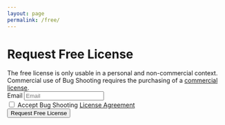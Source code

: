 ```yaml
---
layout: page
permalink: /free/
---
```


<div id="requestform">

  <h1>Request Free License</h1>
  The free license is only usable in a personal and non-commercial context. Commercial use of Bug Shooting requires the purchasing of a <a href="{{ site.baseurl }}/pricing">commercial license</a>.

  <form id="submitform">
    <div class="row mb-3">
      <div class="form-group">
        <label for="activationfile" class="col-sm-2 col-form-label">Email</label>
        <input class="form-control" type="email" placeholder="Email" required name="email" id="email" maxlength="100">
      </div>
    </div>
    <div class="row mb-3">
      <div class="form-group">
        <div class="form-check">
          <input class="form-check-input" type="checkbox" required name="agreement">
          <label class="form-check-label" for="agreement">Accept Bug Shooting <a href="{{ site.baseurl }}/agreement" target="_blank">License Agreement</a></label>
        </div>
      </div>
    </div>
    <div class="row mb-3">
      <div class="form-group">
        <button class="btn btn-lg btn-primary btn-block" type="submit">Request Free License</button>
      </div>
    </div>
  </form>
  
</div>

<div id="resultsuccess" style="display:none">
 <h1>Thank You</h1>
 You will receive your Bug Shooting license by email. Please check your spam folder in case you do not receive the email. 
</div>

<div id="resultfailed" style="display:none">
  <h1>Oops!</h1>
  Something went wrong.
</div>

<script type="text/javascript">

  const form = document.getElementById('submitform');
  
  form.addEventListener('submit', (event) => {

    // disable default action
    event.preventDefault();

    var data = new FormData();
    data.append('email', document.getElementById("email").value);
    data.append('language', 'en-US');

    var request = new XMLHttpRequest();
  
    request.open("POST", "https://services.bugshooting.com/rest/freelicense");
    request.send(data);

    request.onload = (e) => {

      if (request.response === '0') {

        // success
        document.getElementById("requestform").style.display = "none";
        document.getElementById("resultsuccess").style.display = "block";

      } else {

        // failed
        document.getElementById("requestform").style.display = "none";
        document.getElementById("resultfailed").style.display = "block";

      }

    }
    
});
 
</script>
